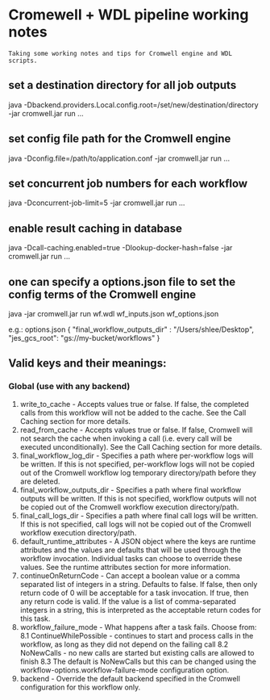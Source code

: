 # Cromewell + WDL pipeline working notes 

    Taking some working notes and tips for Cromwell engine and WDL scripts.

## set a destination directory for all job outputs
java -Dbackend.providers.Local.config.root=/set/new/destination/directory -jar cromwell.jar run ...

## set config file path for the Cromwell engine
java -Dconfig.file=/path/to/application.conf -jar cromwell.jar run ...

## set concurrent job numbers for each workflow
java -Dconcurrent-job-limit=5 -jar cromwell.jar run ...

## enable result caching in database
java -Dcall-caching.enabled=true -Dlookup-docker-hash=false -jar cromwell.jar run ...

## one can specify a options.json file to set the config terms of the Cromwell engine
java -jar cromwell.jar run wf.wdl wf_inputs.json wf_options.json

e.g.: options.json
{
    "final_workflow_outputs_dir" : "/Users/shlee/Desktop",
    "jes_gcs_root": "gs://my-bucket/workflows"
}

## Valid keys and their meanings:
### Global (use with any backend)
1. write_to_cache - Accepts values true or false. If false, the completed calls from this workflow will not be added to the cache. See the Call Caching section for more details.
2. read_from_cache - Accepts values true or false. If false, Cromwell will not search the cache when invoking a call (i.e. every call will be executed unconditionally). See the Call Caching section for more details.
3. final_workflow_log_dir - Specifies a path where per-workflow logs will be written. If this is not specified, per-workflow logs will not be copied out of the Cromwell workflow log temporary directory/path before they are deleted.
4. final_workflow_outputs_dir - Specifies a path where final workflow outputs will be written. If this is not specified, workflow outputs will not be copied out of the Cromwell workflow execution directory/path.
5. final_call_logs_dir - Specifies a path where final call logs will be written. If this is not specified, call logs will not be copied out of the Cromwell workflow execution directory/path.
6. default_runtime_attributes - A JSON object where the keys are runtime attributes and the values are defaults that will be used through the workflow invocation. Individual tasks can choose to override these values. See the runtime attributes section for more information.
7. continueOnReturnCode - Can accept a boolean value or a comma separated list of integers in a string. Defaults to false. If false, then only return code of 0 will be acceptable for a task invocation. If true, then any return code is valid. If the value is a list of comma-separated integers in a string, this is interpreted as the acceptable return codes for this task.
8. workflow_failure_mode - What happens after a task fails. Choose from:
  8.1 ContinueWhilePossible - continues to start and process calls in the workflow, as long as they did not depend on the failing call
  8.2 NoNewCalls - no new calls are started but existing calls are allowed to finish
  8.3 The default is NoNewCalls but this can be changed using the workflow-options.workflow-failure-mode configuration option.
9. backend - Override the default backend specified in the Cromwell configuration for this workflow only.
